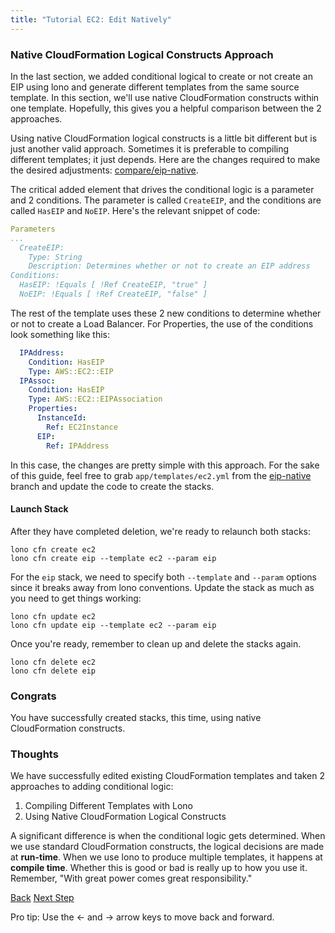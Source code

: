```yaml
---
title: "Tutorial EC2: Edit Natively"
---
```


### Native CloudFormation Logical Constructs Approach

In the last section, we added conditional logical to create or not create an EIP using lono and generate different templates from the same source template. In this section, we'll use native CloudFormation constructs within one template. Hopefully, this gives you a helpful comparison between the 2 approaches.

Using native CloudFormation logical constructs is a little bit different but is just another valid approach. Sometimes it is preferable to compiling different templates; it just depends.  Here are the changes required to make the desired adjustments: [compare/eip-native](https://github.com/tongueroo/lono-tutorial-ec2/compare/eip-native).

The critical added element that drives the conditional logic is a parameter and 2 conditions.  The parameter is called `CreateEIP`, and the conditions are called `HasEIP` and `NoEIP`. Here's the relevant snippet of code:


```yaml
Parameters
...
  CreateEIP:
    Type: String
    Description: Determines whether or not to create an EIP address
Conditions:
  HasEIP: !Equals [ !Ref CreateEIP, "true" ]
  NoEIP: !Equals [ !Ref CreateEIP, "false" ]
```

The rest of the template uses these 2 new conditions to determine whether or not to create a Load Balancer.  For Properties, the use of the conditions look something like this:

```yaml
  IPAddress:
    Condition: HasEIP
    Type: AWS::EC2::EIP
  IPAssoc:
    Condition: HasEIP
    Type: AWS::EC2::EIPAssociation
    Properties:
      InstanceId:
        Ref: EC2Instance
      EIP:
        Ref: IPAddress
```

In this case, the changes are pretty simple with this approach.  For the sake of this guide, feel free to grab `app/templates/ec2.yml` from the [eip-native](https://github.com/tongueroo/lono-tutorial-ec2/blob/eip-native/app/templates/ec2.yml) branch and update the code to create the stacks.

#### Launch Stack

After they have completed deletion, we're ready to relaunch both stacks:

```
lono cfn create ec2
lono cfn create eip --template ec2 --param eip
```

For the `eip` stack, we need to specify both `--template` and `--param` options since it breaks away from lono conventions.  Update the stack as much as you need to get things working:

```
lono cfn update ec2
lono cfn update eip --template ec2 --param eip
```

Once you're ready, remember to clean up and delete the stacks again.

```
lono cfn delete ec2
lono cfn delete eip
```

### Congrats

You have successfully created stacks, this time, using native CloudFormation constructs.

### Thoughts

We have successfully edited existing CloudFormation templates and taken 2 approaches to adding conditional logic:

1. Compiling Different Templates with Lono
2. Using Native CloudFormation Logical Constructs

A significant difference is when the conditional logic gets determined. When we use standard CloudFormation constructs, the logical decisions are made at **run-time**. When we use lono to produce multiple templates, it happens at **compile time**.  Whether this is good or bad is really up to how you use it. Remember, "With great power comes great responsibility."

<a id="prev" class="btn btn-basic" href="{% link _docs/tutorials/ec2/edit-lono.md %}">Back</a>
<a id="next" class="btn btn-primary" href="{% link _docs/tutorials/ec2/cfn-delete.md %}">Next Step</a>
<p class="keyboard-tip">Pro tip: Use the <- and -> arrow keys to move back and forward.</p>
